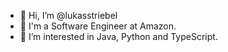 - 👋 Hi, I’m @lukasstriebel
- 🌱 I'm a Software Engineer at Amazon.
- 👀 I’m interested in Java, Python and TypeScript.


<!---
lukasstriebel/lukasstriebel is a ✨ special ✨ repository because its `README.md` (this file) appears on your GitHub profile.
You can click the Preview link to take a look at your changes.
--->
